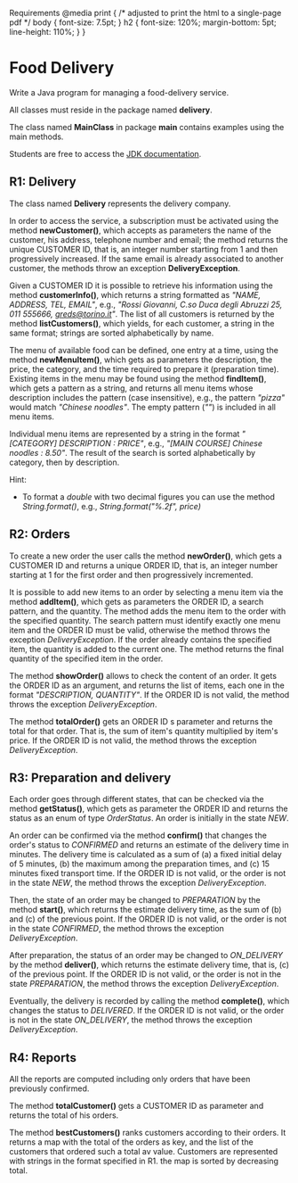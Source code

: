 Requirements @media print { /\* adjusted to print the html to a single-page pdf \*/ body { font-size: 7.5pt; } h2 { font-size: 120%; margin-bottom: 5pt; line-height: 110%; } }

# Food Delivery

Write a Java program for managing a food-delivery service.

All classes must reside in the package named **delivery**.

The class named **MainClass** in package **main** contains examples using the main methods.

Students are free to access the [JDK documentation](http://softeng.polito.it/courses/docs/api/index.html).

## R1: Delivery

The class named **Delivery** represents the delivery company.

In order to access the service, a subscription must be activated using the method **newCustomer()**, which accepts as parameters the name of the customer, his address, telephone number and email; the method returns the unique CUSTOMER ID, that is, an integer number starting from 1 and then progressively increased. If the same email is already associated to another customer, the methods throw an exception **DeliveryException**.

Given a CUSTOMER ID it is possible to retrieve his information using the method **customerInfo()**, which returns a string formatted as _"NAME, ADDRESS, TEL, EMAIL"_, e.g., _"Rossi Giovanni, C.so Duca degli Abruzzi 25, 011 555666, greds@torino.it"_. The list of all customers is returned by the method **listCustomers()**, which yields, for each customer, a string in the same format; strings are sorted alphabetically by name.

The menu of available food can be defined, one entry at a time, using the method **newMenuItem()**, which gets as parameters the description, the price, the category, and the time required to prepare it (preparation time). Existing items in the menu may be found using the method **findItem()**, which gets a pattern as a string, and returns all menu items whose description includes the pattern (case insensitive), e.g., the pattern _"pizza"_ would match _"Chinese noodles"_. The empty pattern (_""_) is included in all menu items.

Individual menu items are represented by a string in the format _"\[CATEGORY\] DESCRIPTION : PRICE"_, e.g., _"\[MAIN COURSE\] Chinese noodles : 8.50"_. The result of the search is sorted alphabetically by category, then by description.

Hint:

- To format a _double_ with two decimal figures you can use the method _String.format()_, e.g., _String.format("%.2f", price)_

## R2: Orders

To create a new order the user calls the method **newOrder()**, which gets a CUSTOMER ID and returns a unique ORDER ID, that is, an integer number starting at 1 for the first order and then progressively incremented.

It is possible to add new items to an order by selecting a menu item via the method **addItem()**, which gets as parameters the ORDER ID, a search pattern, and the quantity. The method adds the menu item to the order with the specified quantity. The search pattern must identify exactly one menu item and the ORDER ID must be valid, otherwise the method throws the exception _DeliveryException_. If the order already contains the specified item, the quantity is added to the current one. The method returns the final quantity of the specified item in the order.

The method **showOrder()** allows to check the content of an order. It gets the ORDER ID as an argument, and returns the list of items, each one in the format _"DESCRIPTION, QUANTITY"_. If the ORDER ID is not valid, the method throws the exception _DeliveryException_.

The method **totalOrder()** gets an ORDER ID s parameter and returns the total for that order. That is, the sum of item's quantity multiplied by item's price. If the ORDER ID is not valid, the method throws the exception _DeliveryException_.

## R3: Preparation and delivery

Each order goes through different states, that can be checked via the method **getStatus()**, which gets as parameter the ORDER ID and returns the status as an enum of type _OrderStatus_. An order is initially in the state _NEW_.

An order can be confirmed via the method **confirm()** that changes the order's status to _CONFIRMED_ and returns an estimate of the delivery time in minutes. The delivery time is calculated as a sum of (a) a fixed initial delay of 5 minutes, (b) the maximum among the preparation times, and (c) 15 minutes fixed transport time. If the ORDER ID is not valid, or the order is not in the state _NEW_, the method throws the exception _DeliveryException_.

Then, the state of an order may be changed to _PREPARATION_ by the method **start()**, which returns the estimate delivery time, as the sum of (b) and (c) of the previous point. If the ORDER ID is not valid, or the order is not in the state _CONFIRMED_, the method throws the exception _DeliveryException_.

After preparation, the status of an order may be changed to _ON_DELIVERY_ by the method **deliver()**, which returns the estimate delivery time, that is, (c) of the previous point. If the ORDER ID is not valid, or the order is not in the state _PREPARATION_, the method throws the exception _DeliveryException_.

Eventually, the delivery is recorded by calling the method **complete()**, which changes the status to _DELIVERED_. If the ORDER ID is not valid, or the order is not in the state _ON_DELIVERY_, the method throws the exception _DeliveryException_.

## R4: Reports

All the reports are computed including only orders that have been previously confirmed.

The method **totalCustomer()** gets a CUSTOMER ID as parameter and returns the total of his orders.

The method **bestCustomers()** ranks customers according to their orders. It returns a map with the total of the orders as key, and the list of the customers that ordered such a total av value. Customers are represented with strings in the format specified in R1. the map is sorted by decreasing total.
